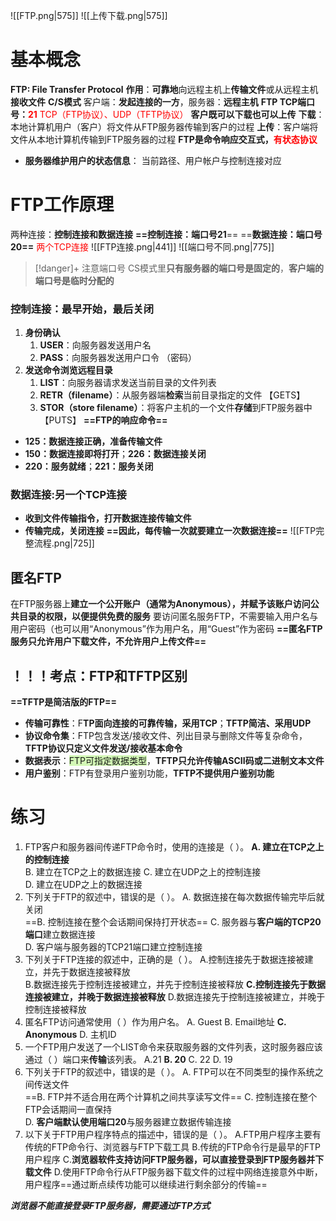 ![[FTP.png|575]]
![[上传下载.png|575]]
# 基本概念
**FTP: File Transfer Protocol**
**作用**：**可靠地**向远程主机上**传输文件**或从远程主机**接收文件**
**C/S模式**
	客户端：**发起连接的一方**，服务器：**远程主机**
**FTP TCP端口号：<font color="#ff0000">21</font>** 
<font color="#ff0000">TCP（FTP协议）、UDP（TFTP协议）</font>
**客户既可以下载也可以上传**
**下载**：本地计算机用户（客户）将文件从FTP服务器传输到客户的过程
**上传**：客户端将文件从本地计算机传输到FTP服务器的过程
**FTP是命令响应交互式，<font color="#ff0000">有状态协议</font>**
- **服务器维护用户的状态信息**： 当前路径、用户帐户与控制连接对应
# FTP工作原理
两种连接：**控制连接和数据连接**
**==控制连接：端口号21**==
==**数据连接：端口号20==**
<font color="#ff0000">两个TCP连接</font>
![[FTP连接.png|441]]
![[端口号不同.png|775]]
>[!danger]+ 注意端口号
> CS模式里**只有服务器的端口号是固定的**，**客户端的端口号是临时分配的**
### **控制连接：最早开始，最后关闭**
1. **身份确认**
	1. **USER**：向服务器发送用户名
	2. **PASS**：向服务器发送用户口令 （密码）
2. **发送命令浏览远程目录**
	1. **LIST**：向服务器请求发送当前目录的文件列表
	2. **RETR（filename）**：从服务器端**检索**当前目录指定的文件 【GETS】
	3. **STOR（store filename）**：将客户主机的一个文件**存储**到FTP服务器中【PUTS】
**==FTP的响应命令==**
- **125：数据连接正确，准备传输文件**
- **150：数据连接即将打开**；**226：数据连接关闭**
- **220：服务就绪**；**221：服务关闭**
### **数据连接:另一个TCP连接**
- **收到文件传输指令，打开数据连接传输文件**
- **传输完成，关闭连接**
**==因此，每传输一次就要建立一次数据连接==**
![[FTP完整流程.png|725]]
## 匿名FTP
在FTP服务器上**建立一个公开账户（通常为Anonymous），并赋予该账户访问公共目录的权限，以便提供免费的服务**
要访问匿名服务FTP，不需要输入用户名与用户密码（也可以用“Anonymous”作为用户名，用“Guest”作为密码
**==匿名FTP服务只允许用户下载文件，不允许用户上传文件==**

## ！！！考点：FTP和TFTP区别
**==TFTP是简洁版的FTP==**
- **传输可靠性**：F**TP面向连接的可靠传输，采用TCP**；**TFTP简洁、采用UDP**
- **协议命令集**：FTP包含发送/接收文件、列出目录与删除文件等复杂命令，**TFTP协议只定义文件发送/接收基本命令**
- **数据表示**：<span style="background:#d3f8b6">FTP可指定数据类型</span>，**TFTP只允许传输ASCII码或二进制文本文件**
- **用户鉴别**：FTP有登录用户鉴别功能，**TFTP不提供用户鉴别功能**

# 练习
1. FTP客户和服务器间传递FTP命令时，使用的连接是（     ）。
**A. 建立在TCP之上的控制连接**					
B. 建立在TCP之上的数据连接
C. 建立在UDP之上的控制连接					
D. 建立在UDP之上的数据连接
2. 下列关于FTP的叙述中，错误的是（         ）。
A.  数据连接在每次数据传输完毕后就关闭		
==B.  控制连接在整个会话期间保持打开状态==
C.  服务器与**客户端的TCP20端口**建立数据连接		
D.  客户端与服务器的TCP21端口建立控制连接
3. 下列关于FTP连接的叙述中，正确的是（       ）。
A.控制连接先于数据连接被建立，并先于数据连接被释放	
B.数据连接先于控制连接被建立，并先于控制连接被释放
**C.控制连接先于数据连接被建立，并晚于数据连接被释放**
D.数据连接先于控制连接被建立，并晚于控制连接被释放
4. 匿名FTP访问通常使用（       ）作为用户名。
A. Guest		B. Email地址		**C. Anonymous**		D. 主机ID
5. 一个FTP用户发送了一个LIST命令来获取服务器的文件列表，这时服务器应该通过（ ）端口来**传输**该列表。
  A.21			**B. 20**			C. 22			D. 19
6. 下列关于FTP的叙述中，错误的是（    ）。
A. FTP可以在不同类型的操作系统之间传送文件	 	
==B. FTP并不适合用在两个计算机之间共享读写文件==
C. 控制连接在整个FTP会话期间一直保持		               
D. **客户端默认使用端口20**与服务器建立数据传输连接
7. 以下关于FTP用户程序特点的描述中，错误的是（        ）。
A.FTP用户程序主要有传统的FTP命令行、浏览器与FTP下载工具
B.传统的FTP命令行是最早的FTP用户程序
C.**浏览器软件支持访问FTP服务器，可以直接登录到FTP服务器并下载文件**
D.使用FTP命令行从FTP服务器下载文件的过程中网络连接意外中断，用户程序==通过断点续传功能可以继续进行剩余部分的传输==

***浏览器不能直接登录FTP服务器，需要通过FTP方式***